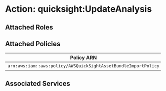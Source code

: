 # Action: quicksight:UpdateAnalysis

## Attached Roles

## Attached Policies

| Policy ARN | Policy Name |
|------------|-------------|
| `arn:aws:iam::aws:policy/AWSQuickSightAssetBundleImportPolicy` | [AWSQuickSightAssetBundleImportPolicy](../policies.md#awsquicksightassetbundleimportpolicy) |

## Associated Services

